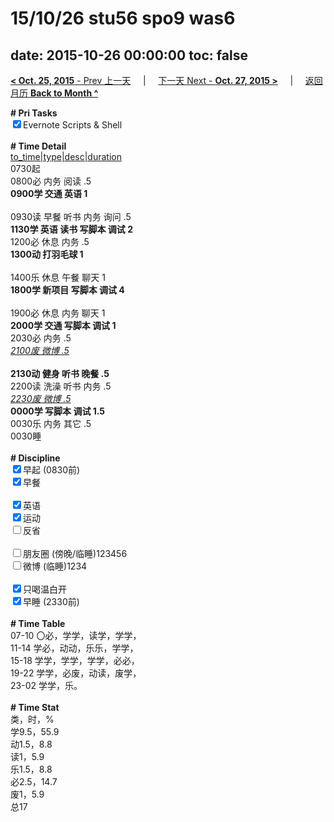# 15/10/26 stu56 spo9 was6

date: 2015-10-26 00:00:00
toc: false
---
[**< Oct. 25, 2015** - Prev 上一天](/lifelogs/2015/10/d25.md) &nbsp; &nbsp; | &nbsp; &nbsp; [下一天 Next - **Oct. 27, 2015 >**](/lifelogs/2015/10/d27.md) &nbsp; &nbsp; |  &nbsp; &nbsp; [返回月历 **Back to Month ^**](/lifelogs/2015/10/index.md)
<br/><div><b># Pri Tasks</b></div><div><input checked="true" type="checkbox"/>Evernote Scripts &amp; Shell</div><div><br/></div><div><b># Time Detail</b></div><div><u>to_time|type|desc|duration</u></div><div>0730起</div><div>0800必 内务 阅读 .5</div><div><b>0900学 交通 英语 1</b></div><div><br/></div><div>0930读 早餐 听书 内务 询问 .5</div><div><b>1130学 英语 读书 写脚本 调试 2</b></div><div>1200必 休息 内务 .5</div><div><b>1300动 打羽毛球 1</b></div><div><br/></div><div>1400乐 休息 午餐 聊天 1</div><div><b>1800学 新项目 写脚本 调试 4</b></div><div><br/></div><div>1900必 休息 内务 聊天 1</div><div><b>2000学 交通 写脚本 调试 1</b></div><div>2030必 内务 .5</div><div><u><i>2100废 微博 .5</i></u></div><div><br/></div><div><b>2130动 健身 听书 晚餐 .5</b></div><div>2200读 洗澡 听书 内务 .5</div><div><u><i>2230废 微博 .5</i></u></div><div><b>0000学 写脚本 调试 1.5</b></div><div>0030乐 内务 其它 .5</div><div>0030睡</div><div><br/></div><div><b># Discipline</b></div><div><input checked="true" type="checkbox"/>早起 (0830前)</div><div><input checked="true" type="checkbox"/>早餐</div><div><br/></div><div><input checked="true" type="checkbox"/>英语</div><div><input checked="true" type="checkbox"/>运动</div><div><input type="checkbox"/>反省</div><div><br/></div><div><input type="checkbox"/>朋友圈 (傍晚/临睡)123456</div><div><input type="checkbox"/>微博 (临睡)1234</div><div><br/></div><div><input checked="true" type="checkbox"/>只喝温白开</div><div><input checked="true" type="checkbox"/>早睡 (2330前)</div><div><br/></div><div><b># Time Table</b></div><div>07-10 〇必，学学，读学，学学，</div><div>11-14 学必，动动，乐乐，学学，</div><div>15-18 学学，学学，学学，必必，</div><div>19-22 学学，必废，动读，废学，</div><div>23-02 学学，乐。</div><div><br/></div><div><b># Time Stat</b></div><div>类，时，%</div><div>学9.5，55.9</div><div>动1.5，8.8</div><div>读1，5.9</div><div>乐1.5，8.8</div><div>必2.5，14.7</div><div>废1，5.9</div><div>总17</div><div><br/></div>
